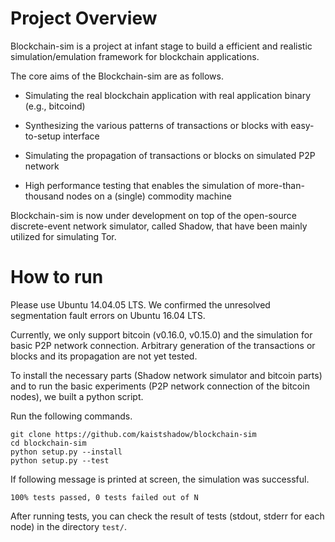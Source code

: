# Project Overview
Blockchain-sim is a project at infant stage to build a efficient and realistic simulation/emulation framework for blockchain applications.

The core aims of the Blockchain-sim are as follows.

* Simulating the real blockchain application with real application binary (e.g., bitcoind)

* Synthesizing the various patterns of transactions or blocks with easy-to-setup interface

* Simulating the propagation of transactions or blocks on simulated P2P network

* High performance testing that enables the simulation of more-than-thousand nodes on a (single) commodity machine

Blockchain-sim is now under development on top of the open-source discrete-event network simulator, called Shadow, that have been mainly utilized for simulating Tor. 

# How to run

Please use Ubuntu 14.04.05 LTS. We confirmed the unresolved segmentation fault errors on Ubuntu 16.04 LTS. 

Currently, we only support bitcoin (v0.16.0, v0.15.0) and the simulation for basic P2P network connection. Arbitrary generation of the transactions or blocks and its propagation are not yet tested.

To install the necessary parts (Shadow network simulator and bitcoin parts) and to run the basic experiments (P2P network connection of the bitcoin nodes), we built a python script.

Run the following commands.
```
git clone https://github.com/kaistshadow/blockchain-sim
cd blockchain-sim
python setup.py --install
python setup.py --test
```

If following message is printed at screen, the simulation was successful.
```
100% tests passed, 0 tests failed out of N
```
After running tests, you can check the result of tests (stdout, stderr for each node) in the directory `test/`.

